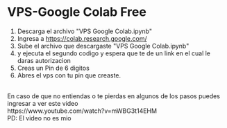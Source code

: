 # VPS-Google Colab Free

1. Descarga el archivo "VPS Google Colab.ipynb"
2. Ingresa a https://colab.research.google.com/
3. Sube el archivo que descargaste "VPS Google Colab.ipynb"
4. y ejecuta el segundo codigo y espera que te de un link en el cual le daras autorizacion
5. Creas un Pin de 6 digitos
6. Abres el vps con tu pin que creaste.

</br>
En caso de que no entiendas o te pierdas en algunos de los pasos puedes ingresar a ver este video 
</br>
https://www.youtube.com/watch?v=mWBG3t14EHM
</br>
PD: El video no es mio
